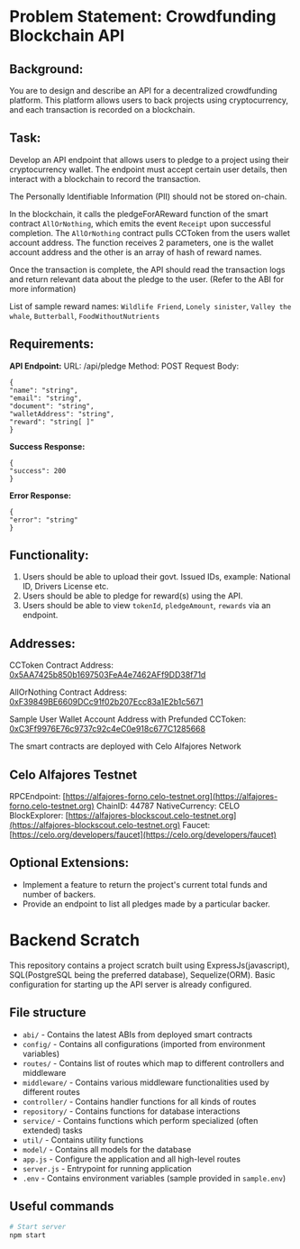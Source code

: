 # Problem Statement: Crowdfunding Blockchain API

## Background:
You are to design and describe an API for a decentralized crowdfunding platform. This platform allows users to back projects using cryptocurrency, and each transaction is recorded on a blockchain.

## Task:
Develop an API endpoint that allows users to pledge to a project using their cryptocurrency wallet. The endpoint must accept certain user details, then interact with a blockchain to record the transaction.

The Personally Identifiable Information (PII) should not be stored on-chain.

In the blockchain, it calls the pledgeForAReward function of the smart contract `AllOrNothing`, which emits the event `Receipt` upon successful completion. The `AllOrNothing` contract pulls CCToken from the users wallet account address. The function receives 2 parameters, one is the wallet account address and the other is an array of hash of reward names.

Once the transaction is complete, the API should read the transaction logs and return relevant data about the pledge to the user. (Refer to the ABI for more information)

List of sample reward names: `Wildlife Friend`, `Lonely sinister`, `Valley the whale`, `Butterball`, `FoodWithoutNutrients`

## Requirements:

**API Endpoint:**
URL: /api/pledge
Method: POST
Request Body:
```
{
"name": "string",
"email": "string",
"document": "string",
"walletAddress": "string",
"reward": "string[ ]"
}
```
**Success Response:**
```
{
"success": 200
}
```
**Error Response:**
```
{
"error": "string"
}
```

## Functionality:

1.  Users should be able to upload their govt. Issued IDs, example: National ID, Drivers License etc.
2.  Users should be able to pledge for reward(s) using the API.
3.  Users should be able to view `tokenId`, `pledgeAmount`, `rewards` via an endpoint.
    
## Addresses:

CCToken Contract Address: [0x5AA7425b850b1697503FeA4e7462AFf9DD38f71d](https://alfajores.celoscan.io/address/0x5AA7425b850b1697503FeA4e7462AFf9DD38f71d)

AllOrNothing Contract Address: [0xF39849BE6609DCc91f02b207Ecc83a1E2b1c5671](https://alfajores.celoscan.io/address/0xF39849BE6609DCc91f02b207Ecc83a1E2b1c5671)

Sample User Wallet Account Address with Prefunded CCToken: [0xC3Ff9976E76c9737c92c4eC0e918c677C1285668](https://alfajores.celoscan.io/address/0xC3Ff9976E76c9737c92c4eC0e918c677C1285668)

The smart contracts are deployed with Celo Alfajores Network  

## Celo Alfajores Testnet
RPCEndpoint: [https://alfajores-forno.celo-testnet.org](https://alfajores-forno.celo-testnet.org)
ChainID: 44787
NativeCurrency: CELO
BlockExplorer: [https://alfajores-blockscout.celo-testnet.org](https://alfajores-blockscout.celo-testnet.org)
Faucet: [https://celo.org/developers/faucet](https://celo.org/developers/faucet)

## Optional Extensions:
-   Implement a feature to return the project's current total funds and number of backers.
-   Provide an endpoint to list all pledges made by a particular backer.


# Backend Scratch

This repository contains a project scratch built using ExpressJs(javascript), SQL(PostgreSQL being the preferred database), Sequelize(ORM). Basic configuration for starting up the API server is already configured.

## File structure

- `abi/` - Contains the latest ABIs from deployed smart contracts
- `config/` - Contains all configurations (imported from environment variables)
- `routes/` - Contains list of routes which map to different controllers and middleware
- `middleware/` - Contains various middleware functionalities used by different routes
- `controller/` - Contains handler functions for all kinds of routes
- `repository/` - Contains functions for database interactions
- `service/` - Contains functions which perform specialized (often extended) tasks 
- `util/` - Contains utility functions
- `model/` - Contains all models for the database
- `app.js` - Configure the application and all high-level routes
- `server.js` - Entrypoint for running application
- `.env` - Contains environment variables (sample provided in `sample.env`)

## Useful commands

```bash
# Start server
npm start
```

